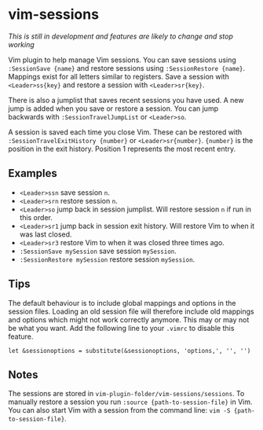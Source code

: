 # vim-sessions

_This is still in development and features are likely to change and stop working_

Vim plugin to help manage Vim sessions. You can save sessions using `:SessionSave {name}` and restore sessions using `:SessionRestore {name}`. Mappings exist for all letters similar to registers. Save a session with `<Leader>ss{key}` and restore a session with `<Leader>sr{key}`.

There is also a jumplist that saves recent sessions you have used. A new jump is added when you save or restore a session. You can jump backwards with `:SessionTravelJumpList` or `<Leader>so`. 

A session is saved each time you close Vim. These can be restored with `:SessionTravelExitHistory {number}` or `<Leader>sr{number}`. `{number}` is the position in the exit history. Position 1 represents the most recent entry.

## Examples

* `<Leader>ssn` save session `n`.
* `<Leader>srn` restore session `n`.
* `<Leader>so` jump back in session jumplist. Will restore session `n` if run in this order.
* `<Leader>sr1` jump back in session exit history. Will restore Vim to when it was last closed.
* `<Leader>sr3`  restore Vim to when it was closed three times ago.
* `:SessionSave mySession` save session `mySession`.
* `:SessionRestore mySession` restore session `mySession`.

## Tips

The default behaviour is to include global mappings and options in the session files. Loading an old session file will therefore include old mappings and options which might not work correctly anymore. This may or may not be what you want. Add the following line to your `.vimrc` to disable this feature.
```shell
let &sessionoptions = substitute(&sessionoptions, 'options,', '', '')
```


## Notes

The sessions are stored in `vim-plugin-folder/vim-sessions/sessions`. To manually restore a session you run `:source {path-to-session-file}` in Vim. You can also start Vim with a session from the command line: `vim -S {path-to-session-file}`.
